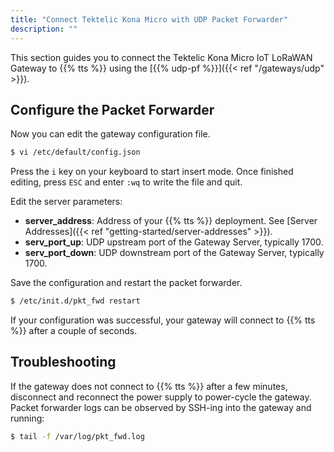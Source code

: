 ```yaml
---
title: "Connect Tektelic Kona Micro with UDP Packet Forwarder"
description: ""
---
```


This section guides you to connect the Tektelic Kona Micro IoT LoRaWAN Gateway to {{% tts %}} using the [{{% udp-pf %}}]({{< ref "/gateways/udp" >}}).

<!--more-->

## Configure the Packet Forwarder

Now you can edit the gateway configuration file.

```bash
$ vi /etc/default/config.json
```

Press the `i` key on your keyboard to start insert mode. Once finished editing, press `ESC` and enter `:wq` to write the file and quit.

Edit the server parameters:

- **server_address**: Address of your {{% tts %}} deployment. See [Server Addresses]({{< ref "getting-started/server-addresses" >}}).
- **serv_port_up**: UDP upstream port of the Gateway Server, typically 1700.
- **serv_port_down**: UDP downstream port of the Gateway Server, typically 1700.

Save the configuration and restart the packet forwarder.

```bash
$ /etc/init.d/pkt_fwd restart
```

If your configuration was successful, your gateway will connect to {{% tts %}} after a couple of seconds.

## Troubleshooting

If the gateway does not connect to {{% tts %}} after a few minutes, disconnect and reconnect the power supply to power-cycle the gateway. Packet forwarder logs can be observed by SSH-ing into the gateway and running:

```bash
$ tail -f /var/log/pkt_fwd.log
```
